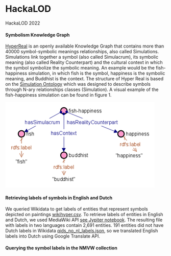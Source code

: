 # HackaLOD
HackaLOD 2022

#### Symbolism Knowledge Graph

[HyperReal](https://w3id.org/simulation/data) is an openly available Knowledge Graph that contains more than 40000 symbol-symbolic meanings relationships, also called Simulations. Simulations link together a symbol (also called Simulacrum), its symbolic meaning (also called Reality Counterpart) and the cultural context in which the symbol symbolize the symbolic meaning. An example would be the fish-happiness simulation, in which fish is the symbol, happiness is the symbolic meaning, and Buddhist is the context. The structure of Hyper Real is based on the [Simulation Ontology](https:w3id.org/simulation/ontology) which was designed to describe symbols through N-ary relationships classes (Simulation). A visual example of the fish-happiness simulation can be found in figure 1.


![Fish-happiness](fishhappiness.png)


#### Retrieving labels of symbols in English and Dutch

We queried Wikidata to get labels of entities that represent symbols depicted on paintings [wikihyper.csv](https://github.com/cultural-ai/HackaLOD/blob/main/wikihyper.csv).
To retrieve labels of entities in English and Dutch, we used MediaWiki API [see Jypiter notebook](https://github.com/cultural-ai/HackaLOD/blob/main/getting_wikidata_labels.ipynb).
The resulting file with labels in two languages contain 2,691 entities.
191 entities did not have Dutch labels in Wikidata [qids_no_nl_labels.json](https://github.com/cultural-ai/HackaLOD/blob/main/qids_no_nl_labels.json), so we translated English labels into Dutch using Google Translate API.

#### Querying the symbol labels in the NMVW collection

